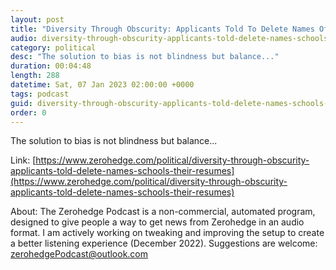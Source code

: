 ```yaml
---
layout: post
title: "Diversity Through Obscurity: Applicants Told To Delete Names Of Schools On Their Resumes"
audio: diversity-through-obscurity-applicants-told-delete-names-schools-their-resumes-0
category: political
desc: "The solution to bias is not blindness but balance..."
duration: 00:04:48
length: 288
datetime: Sat, 07 Jan 2023 02:00:00 +0000
tags: podcast
guid: diversity-through-obscurity-applicants-told-delete-names-schools-their-resumes-0
order: 0
---
```

The solution to bias is not blindness but balance...

Link: [https://www.zerohedge.com/political/diversity-through-obscurity-applicants-told-delete-names-schools-their-resumes](https://www.zerohedge.com/political/diversity-through-obscurity-applicants-told-delete-names-schools-their-resumes)

About: The Zerohedge Podcast is a non-commercial, automated program, designed to give people a way to get news from Zerohedge in an audio format.  I am actively working on tweaking and improving the setup to create a better listening experience (December 2022).  Suggestions are welcome: [zerohedgePodcast@outlook.com](mailto:zerohedgePodcast@outlook.com)